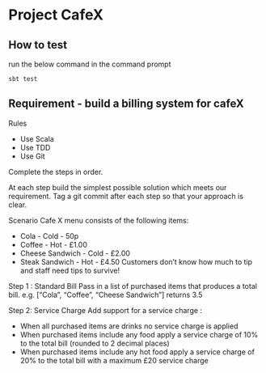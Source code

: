 # Project CafeX


## How to test

run the below command in the command prompt 
```
sbt test
```

## Requirement -  build a billing system for cafeX

Rules
- Use Scala
- Use TDD
- Use Git

Complete the steps in order.

At each step build the simplest possible solution which meets our requirement. 
Tag a git commit after each step so that your approach is clear.

Scenario
Cafe X menu consists of the following items:
- Cola - Cold - 50p
- Coffee - Hot - £1.00
- Cheese Sandwich - Cold - £2.00
- Steak Sandwich - Hot - £4.50
Customers don’t know how much to tip and staff need tips to survive!

Step 1 : Standard Bill
Pass in a list of purchased items that produces a total bill.
e.g. [“Cola”, “Coffee”, “Cheese Sandwich”] returns 3.5

Step 2: Service Charge
Add support for a service charge :
- When all purchased items are drinks no service charge is applied
- When purchased items include any food apply a service charge of 10% to the total bill (rounded to 2 decimal places)
- When purchased items include any hot food apply a service charge of 20% to the total bill with a maximum £20 service charge
